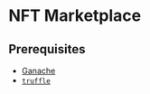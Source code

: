 # NFT Marketplace

## Prerequisites

* [Ganache](https://trufflesuite.com/ganache/)
* [`truffle`](https://github.com/trufflesuite/truffle)